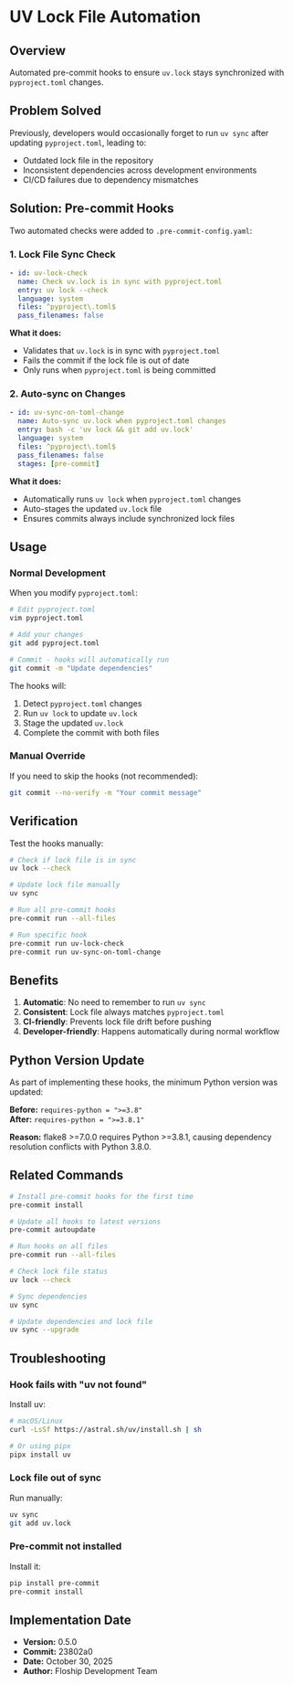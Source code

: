 # UV Lock File Automation

## Overview

Automated pre-commit hooks to ensure `uv.lock` stays synchronized with `pyproject.toml` changes.

## Problem Solved

Previously, developers would occasionally forget to run `uv sync` after updating `pyproject.toml`, leading to:
- Outdated lock file in the repository
- Inconsistent dependencies across development environments
- CI/CD failures due to dependency mismatches

## Solution: Pre-commit Hooks

Two automated checks were added to `.pre-commit-config.yaml`:

### 1. Lock File Sync Check

```yaml
- id: uv-lock-check
  name: Check uv.lock is in sync with pyproject.toml
  entry: uv lock --check
  language: system
  files: ^pyproject\.toml$
  pass_filenames: false
```

**What it does:**
- Validates that `uv.lock` is in sync with `pyproject.toml`
- Fails the commit if the lock file is out of date
- Only runs when `pyproject.toml` is being committed

### 2. Auto-sync on Changes

```yaml
- id: uv-sync-on-toml-change
  name: Auto-sync uv.lock when pyproject.toml changes
  entry: bash -c 'uv lock && git add uv.lock'
  language: system
  files: ^pyproject\.toml$
  pass_filenames: false
  stages: [pre-commit]
```

**What it does:**
- Automatically runs `uv lock` when `pyproject.toml` changes
- Auto-stages the updated `uv.lock` file
- Ensures commits always include synchronized lock files

## Usage

### Normal Development

When you modify `pyproject.toml`:

```bash
# Edit pyproject.toml
vim pyproject.toml

# Add your changes
git add pyproject.toml

# Commit - hooks will automatically run
git commit -m "Update dependencies"
```

The hooks will:
1. Detect `pyproject.toml` changes
2. Run `uv lock` to update `uv.lock`
3. Stage the updated `uv.lock`
4. Complete the commit with both files

### Manual Override

If you need to skip the hooks (not recommended):

```bash
git commit --no-verify -m "Your commit message"
```

## Verification

Test the hooks manually:

```bash
# Check if lock file is in sync
uv lock --check

# Update lock file manually
uv sync

# Run all pre-commit hooks
pre-commit run --all-files

# Run specific hook
pre-commit run uv-lock-check
pre-commit run uv-sync-on-toml-change
```

## Benefits

1. **Automatic**: No need to remember to run `uv sync`
2. **Consistent**: Lock file always matches `pyproject.toml`
3. **CI-friendly**: Prevents lock file drift before pushing
4. **Developer-friendly**: Happens automatically during normal workflow

## Python Version Update

As part of implementing these hooks, the minimum Python version was updated:

**Before:** `requires-python = ">=3.8"`  
**After:** `requires-python = ">=3.8.1"`

**Reason:** flake8 >=7.0.0 requires Python >=3.8.1, causing dependency resolution conflicts with Python 3.8.0.

## Related Commands

```bash
# Install pre-commit hooks for the first time
pre-commit install

# Update all hooks to latest versions
pre-commit autoupdate

# Run hooks on all files
pre-commit run --all-files

# Check lock file status
uv lock --check

# Sync dependencies
uv sync

# Update dependencies and lock file
uv sync --upgrade
```

## Troubleshooting

### Hook fails with "uv not found"

Install uv:
```bash
# macOS/Linux
curl -LsSf https://astral.sh/uv/install.sh | sh

# Or using pipx
pipx install uv
```

### Lock file out of sync

Run manually:
```bash
uv sync
git add uv.lock
```

### Pre-commit not installed

Install it:
```bash
pip install pre-commit
pre-commit install
```

## Implementation Date

- **Version:** 0.5.0
- **Commit:** 23802a0
- **Date:** October 30, 2025
- **Author:** Floship Development Team
